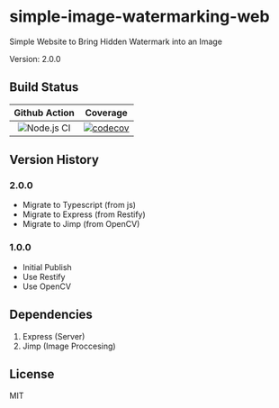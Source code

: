 # simple-image-watermarking-web

Simple Website to Bring Hidden Watermark into an Image

Version: 2.0.0

## Build Status

| Github Action | Coverage |
|:-------------:|:--------:|
| ![Node.js CI](https://github.com/bervProject/simple-image-watermarking-web/workflows/Node.js%20CI/badge.svg) | [![codecov](https://codecov.io/gh/bervProject/simple-image-watermarking-web/branch/master/graph/badge.svg)](https://codecov.io/gh/bervProject/simple-image-watermarking-web) |

## Version History

### 2.0.0

* Migrate to Typescript (from js)
* Migrate to Express (from Restify)
* Migrate to Jimp (from OpenCV)

### 1.0.0

* Initial Publish
* Use Restify
* Use OpenCV

## Dependencies

1. Express (Server)
2. Jimp (Image Proccesing)

## License

MIT

